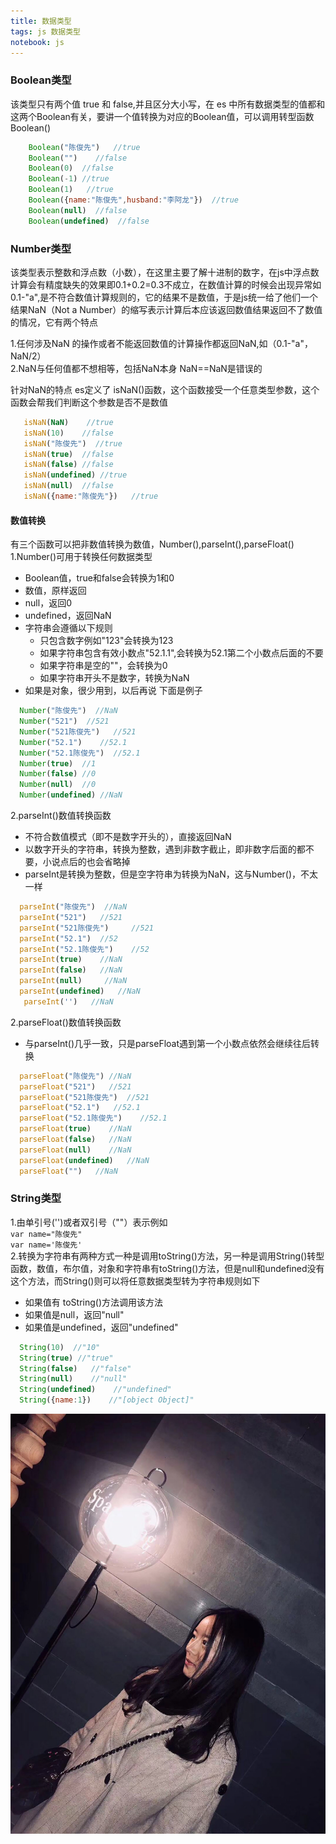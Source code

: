 ```yaml
---
title: 数据类型
tags: js 数据类型
notebook: js
---
```


### Boolean类型
  该类型只有两个值 true 和 false,并且区分大小写，在 es 中所有数据类型的值都和这两个Boolean有关，要讲一个值转换为对应的Boolean值，可以调用转型函数Boolean()  
```javascript
    Boolean("陈俊先")   //true
    Boolean("")    //false
    Boolean(0)  //false
    Boolean(-1) //true
    Boolean(1)   //true
    Boolean({name:"陈俊先",husband:"李阿龙"})  //true
    Boolean(null)  //false
    Boolean(undefined)  //false
```

### Number类型
该类型表示整数和浮点数（小数），在这里主要了解十进制的数字，在js中浮点数计算会有精度缺失的效果即0.1+0.2=0.3不成立，在数值计算的时候会出现异常如0.1-"a",是不符合数值计算规则的，它的结果不是数值，于是js统一给了他们一个结果NaN（Not a Number）的缩写表示计算后本应该返回数值结果返回不了数值的情况，它有两个特点

1.任何涉及NaN 的操作或者不能返回数值的计算操作都返回NaN,如（0.1-"a"，NaN/2）  
2.NaN与任何值都不想相等，包括NaN本身   NaN==NaN是错误的

针对NaN的特点 es定义了 isNaN()函数，这个函数接受一个任意类型参数，这个函数会帮我们判断这个参数是否不是数值
```javascript
   isNaN(NaN)    //true
   isNaN(10)    //false
   isNaN("陈俊先")  //true
   isNaN(true)  //false
   isNaN(false) //false
   isNaN(undefined) //true
   isNaN(null)  //false
   isNaN({name:"陈俊先"})   //true
```

#### 数值转换
有三个函数可以把非数值转换为数值，Number(),parseInt(),parseFloat()  
1.Number()可用于转换任何数据类型
  - Boolean值，true和false会转换为1和0
  - 数值，原样返回
  - null，返回0
  - undefined，返回NaN
  - 字符串会遵循以下规则
      - 只包含数字例如"123"会转换为123
      - 如果字符串包含有效小数点"52.1.1",会转换为52.1第二个小数点后面的不要
      -  如果字符串是空的""，会转换为0
      -  如果字符串开头不是数字，转换为NaN
  - 如果是对象，很少用到，以后再说
下面是例子
```javascript
  Number("陈俊先")  //NaN
  Number("521")  //521
  Number("521陈俊先")   //521
  Number("52.1")    //52.1
  Number("52.1陈俊先")  //52.1
  Number(true)  //1
  Number(false) //0
  Number(null)  //0
  Number(undefined) //NaN
```  
2.parseInt()数值转换函数
   - 不符合数值模式（即不是数字开头的），直接返回NaN
   - 以数字开头的字符串，转换为整数，遇到非数字截止，即非数字后面的都不要，小说点后的也会省略掉
   - parseInt是转换为整数，但是空字符串为转换为NaN，这与Number()，不太一样

```javascript
  parseInt("陈俊先")  //NaN
  parseInt("521")   //521
  parseInt("521陈俊先")     //521
  parseInt("52.1")  //52
  parseInt("52.1陈俊先")    //52
  parseInt(true)    //NaN
  parseInt(false)   //NaN
  parseInt(null)     //NaN
  parseInt(undefined)   //NaN
   parseInt('')   //NaN
```
2.parseFloat()数值转换函数
   - 与parseInt()几乎一致，只是parseFloat遇到第一个小数点依然会继续往后转换
```javascript
  parseFloat("陈俊先") //NaN
  parseFloat("521")   //521
  parseFloat("521陈俊先")  //521
  parseFloat("52.1")   //52.1
  parseFloat("52.1陈俊先")    //52.1
  parseFloat(true)    //NaN
  parseFloat(false)   //NaN
  parseFloat(null)    //NaN
  parseFloat(undefined)   //NaN
  parseFloat("")   //NaN
```

### String类型
  1.由单引号('')或者双引号（""）表示例如  
  `var name="陈俊先"`  
  `var name='陈俊先'`  
  2.转换为字符串有两种方式一种是调用toString()方法，另一种是调用String()转型函数，数值，布尔值，对象和字符串有toString()方法，但是null和undefined没有这个方法，而String()则可以将任意数据类型转为字符串规则如下  
  - 如果值有 toString()方法调用该方法
  - 如果值是null，返回"null"
  - 如果值是undefined，返回"undefined"

  ```javascript
    String(10)  //"10"
    String(true) //"true"
    String(false)   //"false"
    String(null)    //"null"
    String(undefined)    //"undefined"
    String({name:1})    //"[object Object]"
  ```

    
![alt](https://github.com/ALongLi/document-lib/blob/master/img/1.jpg?raw=true)


      

    
   
